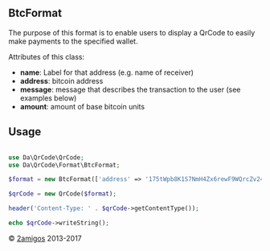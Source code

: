 BtcFormat
---------

The purpose of this format is to enable users to display a QrCode to easily make payments to the specified wallet. 

Attributes of this class: 

- **name**: Label for that address (e.g. name of receiver)
- **address**: bitcoin address
- **message**: message that describes the transaction to the user (see examples below)
- **amount**: amount of base bitcoin units 

Usage
-----

```php 

use Da\QrCode\QrCode;
use Da\QrCode\Format\BtcFormat; 

$format = new BtcFormat(['address' => '175tWpb8K1S7NmH4Zx6rewF9WQrcZv245W', 'amount' => 1, 'name' => 'antonio']);

$qrCode = new QrCode($format);

header('Content-Type: ' . $qrCode->getContentType());

echo $qrCode->writeString();

```

© [2amigos](http://www.2amigos.us/) 2013-2017

